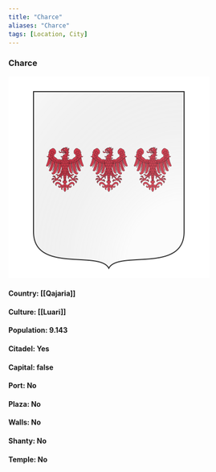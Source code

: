 ```yaml
---
title: "Charce"
aliases: "Charce"
tags: [Location, City]
---
```

### Charce
![](attachment/de9db6453de57b995af281e5af25d2b7.svg)

#### Country: [[Qajaria]]

#### Culture: [[Luari]]

#### Population: 9.143

#### Citadel: Yes

#### Capital: false

#### Port: No

#### Plaza: No

#### Walls: No

#### Shanty: No

#### Temple: No

